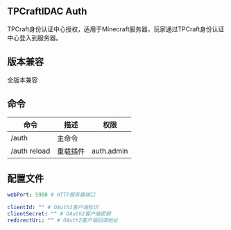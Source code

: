 ## TPCraftIDAC Auth

TPCraft身份认证中心授权，适用于Minecraft服务器，玩家通过TPCraft身份认证中心登入到服务器。

## 版本兼容

全版本兼容

## 命令

| 命令           | 描述   | 权限         |
|--------------|------|------------|
| /auth        | 主命令  |            |
| /auth reload | 重载插件 | auth.admin |

## 配置文件

``` yml
webPort: 5900 # HTTP服务器端口

clientId: "" # OAuth2客户端标识
clientSecret: "" # OAuth2客户端密钥
redirectUri: "" # OAuth2客户端回调地址
```